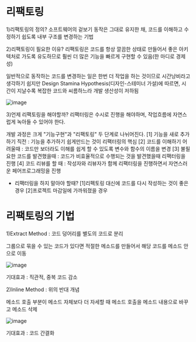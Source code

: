 # 리팩토링

1)리팩토링의 정의? 소프트웨어의 겉보기 동작은 그대로 유지한 채, 코드를 이해하고 수정하기 쉽도록 내부 구조를 변경하는 기법

2)리팩토링이 필요한 이유? 리팩토링은 코드를 항상 깔끔한 상태로 만들어서 좋은 아키텍처로 가도록 유도하므로 훨씬 더 많은 기능을 빠르게 구현할 수 있음(한 마디로 경제성)

일반적으로 동작하는 코드를 변경하는 일은 한번 더 작업을 하는 것이므로 시간낭비라고 생각하기 쉽지만 
Design Stamina Hypothesis(디자인-스테미너 가설)에 따르면, 시간이 지날수록 복잡한 코드와 씨름하느라 개발 생산성이 저하됨

![image](https://github.com/heydgmon/rrrr/assets/40292371/b6debab6-bbd9-4baf-b13b-659322626874)

3)언제 리팩토링을 해야할까? 리팩터링은 수시로 진행을 해야하며, 작업흐름에 자연스럽게 녹아들 수 있어야 한다.

개발 과정은 크게 "기능구현"과 "리팩토링" 두 단계로 나뉘어진다.
[1] 기능을 새로 추가하기 직전 : 기능을 추가하기 쉽게만드는 것이 리팩터링의 핵심
[2] 코드를 이해하기 어려울때 : 코드만 보더라도 이해를 쉽게 할 수 있도록 변수와 함수의 이름을 변경
[3] 불필요한 코드를 발견했을때 : 코드가 비효율적으로 수행되는 것을 발견했을때 리팩터링을 진행
[4] 코드 리뷰를 할 때 : 작성자와 리뷰자가 함께 리팩터링을 진행하면서 자연스러운 페어프로그래밍을 진행


* 리팩터링을 하지 말아야 할때? 
[1]리펙토링 대신에 코드를 다시 작성하는 것이 좋은 경우
[2]프로젝트 마감일에 가까워졌을 경우


# 리팩토링의 기법

1)Extract Method : 코드 덩어리를 별도의 코드로 분리

그룹으로 묶을 수 있는 코드가 있다면 적절한 메소드를 만들어서 해당 코드를 메소드 안으로 이동

![image](https://github.com/heydgmon/rrrr/assets/40292371/0fb58da7-4614-456d-9d16-a8988f6df2b3)

기대효과 : 직관적, 중복 코드 감소

2)Inline Method : 위의 반대 개념

메소드 호출 부분이 메소드 자체보다 더 자세할 때 메소드 호출을 메소드 내용으로 바꾸고 메소드 삭제

![image](https://github.com/heydgmon/rrrr/assets/40292371/59a3ba9f-e32b-4ef7-a1a1-24f3d151c765)

기대효과 : 코드 간결화
